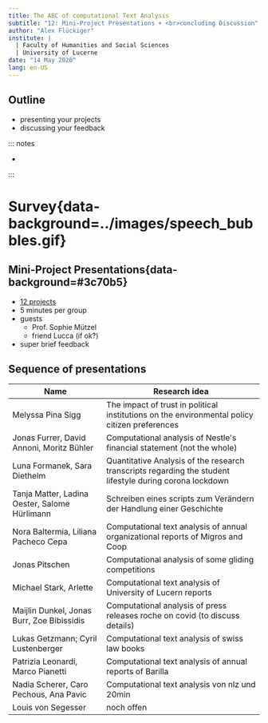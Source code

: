```yaml
---
title: The ABC of computational Text Analysis
subtitle: "12: Mini-Project Presentations + <br>concluding Discussion"
author: "Alex Flückiger"
institute: |
  | Faculty of Humanities and Social Sciences
  | University of Lucerne
date: "14 May 2020"
lang: en-US
---
```




## Outline

- presenting your projects
- discussing your feedback

::: notes

- 

:::



# Survey{data-background=../images/speech_bubbles.gif}



## Mini-Project Presentations{data-background=#3c70b5}

- [12 projects](https://docs.google.com/spreadsheets/d/1j-jv9b0hCGbxJ_8deNEO2Xds46m806m3f8iTaaN8l4I/edit#gid=0)
- 5 minutes per group
- guests
  - Prof. Sophie Mützel
  - friend Lucca (if ok?)
- super brief feedback





## Sequence of presentations

| Name                                          | Research idea                                                |
| --------------------------------------------- | ------------------------------------------------------------ |
| Melyssa Pina Sigg                             | The impact of trust in political institutions on the environmental policy citizen preferences |
| Jonas Furrer, David Annoni, Moritz Bühler     | Computational analysis of Nestle's financial statement (not the whole) |
| Luna Formanek, Sara Diethelm                  | Quantitative Analysis of the research transcripts regarding the student lifestyle during corona lockdown |
| Tanja Matter, Ladina Oester, Salome Hürlimann | Schreiben eines scripts zum Verändern der Handlung einer Geschichte |
| Nora Baltermia, Liliana Pacheco Cepa          | Computational text analysis of annual organizational reports of Migros and Coop |
| Jonas Pitschen                                | Computational analysis of some gliding competitions          |
| Michael Stark, Arlette                        | Computational text analysis of University of Lucern reports  |
| Maijlin Dunkel, Jonas Burr, Zoe Bibissidis    | Computational analysis of press releases roche on covid (to discuss details) |
| Lukas Getzmann; Cyril Lustenberger            | Computational text analysis of swiss law books               |
| Patrizia Leonardi, Marco Pianetti             | Computational text analysis of annual reports of Barilla     |
| Nadia Scherer, Caro Pechous, Ana Pavic        | Computational text analysis von nlz und 20min                |
| Louis von Segesser                            | noch offen                                                   |




